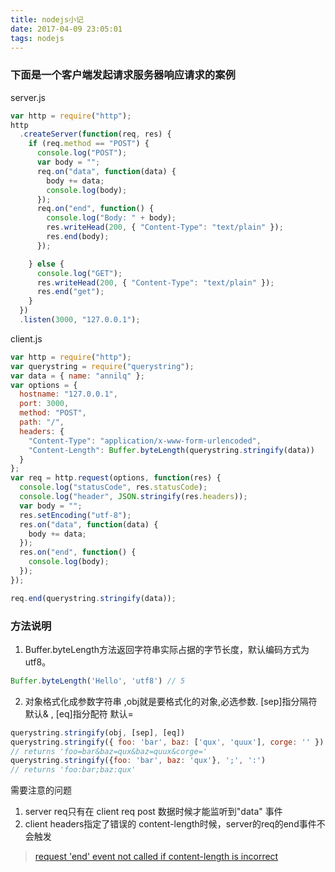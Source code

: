 ```yaml
---
title: nodejs小记
date: 2017-04-09 23:05:01
tags: nodejs
---
```

### 下面是一个客户端发起请求服务器响应请求的案例
server.js
```javascript
var http = require("http");
http
  .createServer(function(req, res) {
    if (req.method == "POST") {
      console.log("POST");
      var body = "";
      req.on("data", function(data) {
        body += data;
        console.log(body);
      });
      req.on("end", function() {
        console.log("Body: " + body);
        res.writeHead(200, { "Content-Type": "text/plain" });
        res.end(body);
      });

    } else {
      console.log("GET");
      res.writeHead(200, { "Content-Type": "text/plain" });
      res.end("get");
    }
  })
  .listen(3000, "127.0.0.1");

```
client.js
```javascript
var http = require("http");
var querystring = require("querystring");
var data = { name: "annilq" };
var options = {
  hostname: "127.0.0.1",
  port: 3000,
  method: "POST",
  path: "/",
  headers: {
    "Content-Type": "application/x-www-form-urlencoded",
    "Content-Length": Buffer.byteLength(querystring.stringify(data))
  }
};
var req = http.request(options, function(res) {
  console.log("statusCode", res.statusCode);
  console.log("header", JSON.stringify(res.headers));
  var body = "";
  res.setEncoding("utf-8");
  res.on("data", function(data) {
    body += data;
  });
  res.on("end", function() {
    console.log(body);
  });
});

req.end(querystring.stringify(data));

```
### 方法说明
1. Buffer.byteLength方法返回字符串实际占据的字节长度，默认编码方式为utf8。
```javascript
Buffer.byteLength('Hello', 'utf8') // 5
```
2. 对象格式化成参数字符串 ,obj就是要格式化的对象,必选参数. [sep]指分隔符 默认& , [eq]指分配符 默认=
```javascript
querystring.stringify(obj, [sep], [eq])
querystring.stringify({ foo: 'bar', baz: ['qux', 'quux'], corge: '' })
// returns 'foo=bar&baz=qux&baz=quux&corge='
querystring.stringify({foo: 'bar', baz: 'qux'}, ';', ':')
// returns 'foo:bar;baz:qux'
```
需要注意的问题
1. server req只有在 client req post 数据时候才能监听到"data" 事件
2. client headers指定了错误的 content-length时候，server的req的end事件不会触发
>[request 'end' event not called if content-length is incorrect](https://github.com/nodejs/node-v0.x-archive/issues/4200)
